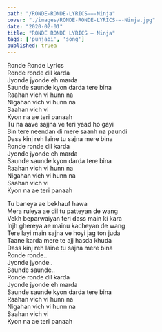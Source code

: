 ```yaml
---
path: "/RONDE-RONDE-LYRICS-–-Ninja"
cover: "./images/RONDE-RONDE-LYRICS-–-Ninja.jpg"
date: "2020-02-01"
title: "RONDE RONDE LYRICS – Ninja"
tags: ['punjabi', 'song']
published: truea
---
```

  
Ronde Ronde Lyrics  
Ronde ronde dil karda  
Jyonde jyonde eh marda  
Saunde saunde kyon darda tere bina  
Raahan vich vi hunn na  
Nigahan vich vi hunn na  
Saahan vich vi  
Kyon na ae teri panaah  
Tu na aave sajjna ve teri yaad ho gayi  
Bin tere neendan di mere saanh na paundi  
Dass kinj reh laine tu sajna mere bina  
Ronde ronde dil karda  
Jyonde jyonde eh marda  
Saunde saunde kyon darda tere bina  
Raahan vich vi hunn na  
Nigahan vich vi hunn na  
Saahan vich vi  
Kyon na ae teri panaah  
  
  
  
  
  
  
Tu baneya ae bekhauf hawa  
Mera ruleya ae dil tu patteyan de wang  
Vekh beparwaiyan teri dass main ki kara  
Injh ghereya ae mainu kacheyan de wang  
Tere layi main sajna ve hoyi jag ton juda  
Taane karda mere te ajj hasda khuda  
Dass kinj reh laine tu sajna mere bina  
Ronde ronde..  
Jyonde jyonde..  
Saunde saunde..  
Ronde ronde dil karda  
Jyonde jyonde eh marda  
Saunde saunde kyon darda tere bina  
Raahan vich vi hunn na  
Nigahan vich vi hunn na  
Saahan vich vi  
Kyon na ae teri panaah  
